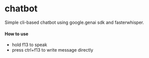 # chatbot

Simple cli-based chatbot using google.genai sdk and fasterwhisper.

#### How to use

- hold f13 to speak
- press ctrl+f13 to write message directly
